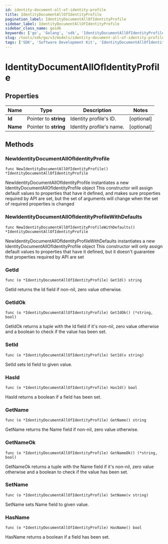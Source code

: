 ```yaml
---
id: identity-document-all-of-identity-profile
title: IdentityDocumentAllOfIdentityProfile
pagination_label: IdentityDocumentAllOfIdentityProfile
sidebar_label: IdentityDocumentAllOfIdentityProfile
sidebar_class_name: gosdk
keywords: ['go', 'Golang', 'sdk', 'IdentityDocumentAllOfIdentityProfile', 'IdentityDocumentAllOfIdentityProfile'] 
slug: /tools/sdk/go/v3/models/identity-document-all-of-identity-profile
tags: ['SDK', 'Software Development Kit', 'IdentityDocumentAllOfIdentityProfile', 'IdentityDocumentAllOfIdentityProfile']
---
```


# IdentityDocumentAllOfIdentityProfile

## Properties

Name | Type | Description | Notes
------------ | ------------- | ------------- | -------------
**Id** | Pointer to **string** | Identity profile's ID. | [optional] 
**Name** | Pointer to **string** | Identity profile's name. | [optional] 

## Methods

### NewIdentityDocumentAllOfIdentityProfile

`func NewIdentityDocumentAllOfIdentityProfile() *IdentityDocumentAllOfIdentityProfile`

NewIdentityDocumentAllOfIdentityProfile instantiates a new IdentityDocumentAllOfIdentityProfile object
This constructor will assign default values to properties that have it defined,
and makes sure properties required by API are set, but the set of arguments
will change when the set of required properties is changed

### NewIdentityDocumentAllOfIdentityProfileWithDefaults

`func NewIdentityDocumentAllOfIdentityProfileWithDefaults() *IdentityDocumentAllOfIdentityProfile`

NewIdentityDocumentAllOfIdentityProfileWithDefaults instantiates a new IdentityDocumentAllOfIdentityProfile object
This constructor will only assign default values to properties that have it defined,
but it doesn't guarantee that properties required by API are set

### GetId

`func (o *IdentityDocumentAllOfIdentityProfile) GetId() string`

GetId returns the Id field if non-nil, zero value otherwise.

### GetIdOk

`func (o *IdentityDocumentAllOfIdentityProfile) GetIdOk() (*string, bool)`

GetIdOk returns a tuple with the Id field if it's non-nil, zero value otherwise
and a boolean to check if the value has been set.

### SetId

`func (o *IdentityDocumentAllOfIdentityProfile) SetId(v string)`

SetId sets Id field to given value.

### HasId

`func (o *IdentityDocumentAllOfIdentityProfile) HasId() bool`

HasId returns a boolean if a field has been set.

### GetName

`func (o *IdentityDocumentAllOfIdentityProfile) GetName() string`

GetName returns the Name field if non-nil, zero value otherwise.

### GetNameOk

`func (o *IdentityDocumentAllOfIdentityProfile) GetNameOk() (*string, bool)`

GetNameOk returns a tuple with the Name field if it's non-nil, zero value otherwise
and a boolean to check if the value has been set.

### SetName

`func (o *IdentityDocumentAllOfIdentityProfile) SetName(v string)`

SetName sets Name field to given value.

### HasName

`func (o *IdentityDocumentAllOfIdentityProfile) HasName() bool`

HasName returns a boolean if a field has been set.


